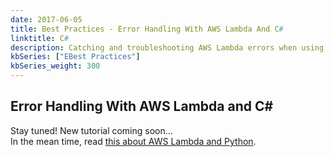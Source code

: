 ```yaml
---
date: 2017-06-05
title: Best Practices - Error Handling With AWS Lambda And C#
linktitle: C#
description: Catching and troubleshooting AWS Lambda errors when using C#. 
kbSeries: ["EBest Practices"]
kbSeries_weight: 300
---
```


<h2>
  <span class="h2 underlined bold">
    Error Handling With AWS Lambda and C#
  </span>
</h2>

Stay tuned! New tutorial coming soon...<br>
In the mean time, read [this about AWS Lambda and Python](/docs/best-practices-and-common-use-cases/error-handling-python-lambda/).

<!-- - R&D error handling with C#
- re-use content from Python article
- mention common use cases and real-life scenarios -->
